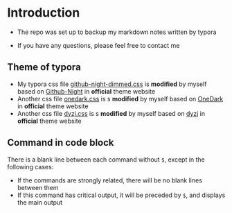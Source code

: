 # Introduction

-   The repo was set up to backup my markdown notes written by typora

-   If you have any questions, please feel free to contact me

## Theme of typora

-   My typora css file [github-night-dimmed.css](https://github.com/Jxpro/MD-Repo/blob/main/github-night-dimmed.css) is **modified** by myself based on [Github-Night](https://theme.typora.io/theme/Github-Night/) in **official** theme website
-   Another css file [onedark.css](https://github.com/Jxpro/MD-Repo/blob/main/onedark.css) is s **modified** by myself based on [OneDark](https://theme.typora.io/theme/OneDark/) in **official** theme website
-   Another css file [dyzj.css](https://github.com/Jxpro/MD-Repo/blob/main/dyzj.css) is s **modified** by myself based on [dyzj](https://theme.typora.io/theme/dyzj/) in **official** theme website

## Command in code block

There is a blank line between each command without `$`, except in the following cases:

-   If the commands are strongly related, there will be no blank lines between them
-   If this command has critical output, it will be preceded by `$`, and displays the main output
